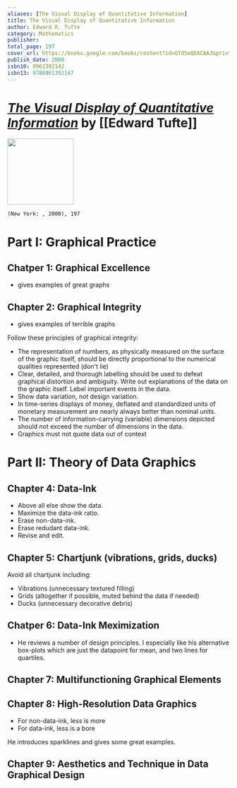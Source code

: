 ```yaml
---
aliases: [The Visual Display of Quantitative Information]
title: The Visual Display of Quantitative Information
author: Edward R. Tufte
category: Mathematics
publisher: 
total_page: 197
cover_url: https://books.google.com/books/content?id=GTd5oQEACAAJ&printsec=frontcover&img=1&zoom=1&source=gbs_api
publish_date: 2000
isbn10: 0961392142
isbn13: 9780961392147
---
```

# *[The Visual Display of Quantitative Information]()* by [[Edward Tufte]]

<img src="https://books.google.com/books/content?id=GTd5oQEACAAJ&printsec=frontcover&img=1&zoom=1&source=gbs_api" width=150>

`(New York: , 2000), 197`

# Part I: Graphical Practice
## Chatper 1: Graphical Excellence
- gives examples of great graphs

## Chapter 2: Graphical Integrity
- gives examples of terrible graphs

Follow these principles of graphical integrity:
- The representation of numbers, as physically measured on the surface of the graphic itself, should be directly proportional to the numerical qualities represented (don't lie)
- Clear, detailed, and thorough labelling should be used to defeat graphical distortion and ambiguity. Write out explanations of the data on the graphic itself. Lebel important events in the data.
- Show data variation, not design variation.
- In time-series displays of money, deflated and standardized units of monetary measurement are nearly always better than nominal units.
- The number of information-carrying (variable) dimensions depicted should not exceed the number of dimensions in the data.
- Graphics must not quote data out of context

# Part II: Theory of Data Graphics
## Chapter 4: Data-Ink
- Above all else show the data.
- Maximize the data-ink ratio.
- Erase non-data-ink.
- Erase redudant data-ink.
- Revise and edit.

## Chapter 5: Chartjunk (vibrations, grids, ducks)
Avoid all chartjunk including:
- Vibrations (unnecessary textured filling)
- Grids (altogether if possible, muted behind the data if needed)
- Ducks (unnecessary decorative debris)

## Chatper 6: Data-Ink Meximization
- He reviews a number of design principles. I especially like his alternative box-plots which are just the datapoint for mean, and two lines for quartiles.

## Chapter 7: Multifunctioning Graphical Elements

## Chapter 8: High-Resolution Data Graphics
- For non-data-ink, less is more
- For data-ink, less is a bore

He introduces sparklines and gives some great examples.

## Chapter 9: Aesthetics and Technique in Data Graphical Design